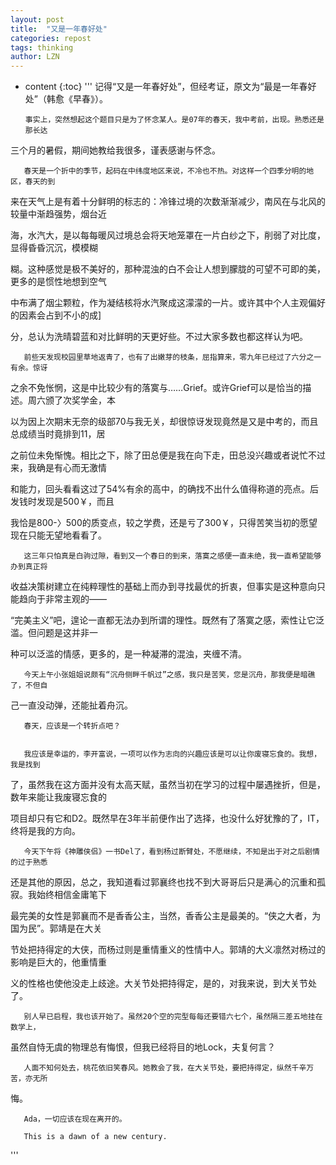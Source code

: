 ```yaml
---
layout: post
title:  "又是一年春好处"
categories: repost
tags: thinking
author: LZN
---
```


* content
{:toc}
'''
记得“又是一年春好处”，但经考证，原文为“最是一年春好处”（韩愈《早春》）。

            

      事实上，突然想起这个题目只是为了怀念某人。是07年的春天，我中考前，出现。熟悉还是那长达

三个月的暑假，期间她教给我很多，谨表感谢与怀念。

      

       春天是一个折中的季节，起码在中纬度地区来说，不冷也不热。对这样一个四季分明的地区，春天的到

来在天气上是有着十分鲜明的标志的：冷锋过境的次数渐渐减少，南风在与北风的较量中渐趋强势，烟台近

海，水汽大，是以每每暖风过境总会将天地笼罩在一片白纱之下，削弱了对比度，显得昏昏沉沉，模模糊

糊。这种感觉是极不美好的，那种混浊的白不会让人想到朦胧的可望不可即的美，更多的是惯性地想到空气

中布满了烟尘颗粒，作为凝结核将水汽聚成这濛濛的一片。或许其中个人主观偏好的因素会占到不小的成]

分，总认为洗晴碧蓝和对比鲜明的天更好些。不过大家多数也都这样认为吧。

       前些天发现校园里草地返青了，也有了出嫩芽的枝条，屈指算来，零九年已经过了六分之一有余。惊讶

之余不免怅惘，这是中比较少有的落寞与……Grief。或许Grief可以是恰当的描述。周六颁了次奖学金，本

以为因上次期末无奈的级部70与我无关，却很惊讶发现竟然是又是中考的，而且总成绩当时竟排到11，居

之前位未免惭愧。相比之下，除了田总便是我在向下走，田总没兴趣或者说忙不过来，我确是有心而无激情

和能力，回头看看这过了54%有余的高中，的确找不出什么值得称道的亮点。后发钱时发现是500￥，而且

我恰是800-〉500的质变点，较之学费，还是亏了300￥，只得苦笑当初的愿望现在只能无望地看看了。

       这三年只怕真是白驹过隙，看到又一个春日的到来，落寞之感便一直未绝，我一直希望能够办到真正将

收益决策树建立在纯粹理性的基础上而办到寻找最优的折衷，但事实是这种意向只能趋向于非常主观的——

“完美主义”吧，遑论一直都无法办到所谓的理性。既然有了落寞之感，索性让它泛滥。但问题是这并非一

种可以泛滥的情感，更多的，是一种凝滞的混浊，夹缠不清。

       今天上午小张姐姐说颇有“沉舟侧畔千帆过”之感，我只是苦笑，您是沉舟，那我便是暗礁了，不但自

己一直没动弹，还能扯着舟沉。

       
       春天，应该是一个转折点吧？
        

       我应该是幸运的，李开富说，一项可以作为志向的兴趣应该是可以让你废寝忘食的。我想，我是找到

了，虽然我在这方面并没有太高天赋，虽然当初在学习的过程中屡遇挫折，但是，数年来能让我废寝忘食的

项目却只有它和D2。既然早在3年半前便作出了选择，也没什么好犹豫的了，IT，终将是我的方向。

       今天下午将《神雕侠侣》一书Del了，看到杨过断臂处，不愿继续，不知是出于对之后剧情的过于熟悉

还是其他的原因，总之，我知道看过郭襄终也找不到大哥哥后只是满心的沉重和孤寂。我始终相信金庸笔下

最完美的女性是郭襄而不是香香公主，当然，香香公主是最美的。“侠之大者，为国为民”。郭靖是在大关

节处把持得定的大侠，而杨过则是重情重义的性情中人。郭靖的大义凛然对杨过的影响是巨大的，他重情重

义的性格也使他没走上歧途。大关节处把持得定，是的，对我来说，到大关节处了。

       别人早已启程，我也该开始了。虽然20个空的完型每每还要错六七个，虽然隔三差五地挂在数学上，

虽然自恃无虞的物理总有悔恨，但我已经将目的地Lock，夫复何言？

       人面不知何处去，桃花依旧笑春风。她教会了我，在大关节处，要把持得定，纵然千辛万苦，亦无所

悔。

       Ada，一切应该在现在离开的。

       This is a dawn of a new century.
'''
